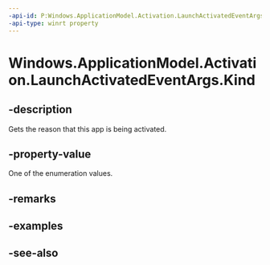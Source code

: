 ----api-id: P:Windows.ApplicationModel.Activation.LaunchActivatedEventArgs.Kind
-api-type: winrt property
---<!-- Property syntaxpublic Windows.ApplicationModel.Activation.ActivationKind Kind { get; }--># Windows.ApplicationModel.Activation.LaunchActivatedEventArgs.Kind## -descriptionGets the reason that this app is being activated.## -property-valueOne of the enumeration values.## -remarks## -examples## -see-also